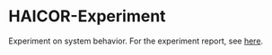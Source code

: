 # HAICOR-Experiment

Experiment on system behavior. For the experiment report, see [here](The%20Effects%20of%20Human-Like%20Reasoning%20on%20the%20Model's%20Behavior.ipynb).
